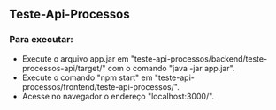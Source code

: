 ## Teste-Api-Processos
### Para executar:
- Execute o arquivo app.jar em "teste-api-processos/backend/teste-processos-api/target/" com o comando "java -jar app.jar".
- Execute o comando "npm start" em "teste-api-processos/frontend/teste-api-processos/".
- Acesse no navegador o endereço "localhost:3000/".
